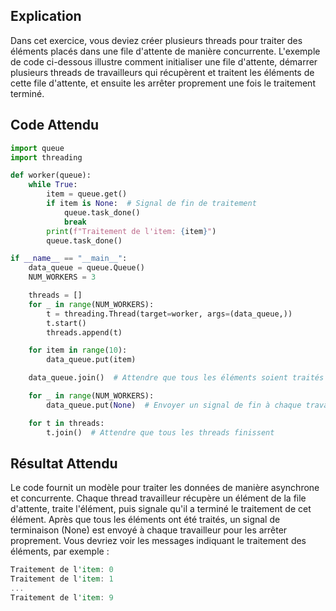## Explication

Dans cet exercice, vous deviez créer plusieurs threads pour traiter des éléments placés dans une file d'attente de manière concurrente. L'exemple de code ci-dessous illustre comment initialiser une file d'attente, démarrer plusieurs threads de travailleurs qui récupèrent et traitent les éléments de cette file d'attente, et ensuite les arrêter proprement une fois le traitement terminé.

## Code Attendu

```python
import queue
import threading

def worker(queue):
    while True:
        item = queue.get()
        if item is None:  # Signal de fin de traitement
            queue.task_done()
            break
        print(f"Traitement de l'item: {item}")
        queue.task_done()

if __name__ == "__main__":
    data_queue = queue.Queue()
    NUM_WORKERS = 3

    threads = []
    for _ in range(NUM_WORKERS):
        t = threading.Thread(target=worker, args=(data_queue,))
        t.start()
        threads.append(t)

    for item in range(10):
        data_queue.put(item)

    data_queue.join()  # Attendre que tous les éléments soient traités

    for _ in range(NUM_WORKERS):
        data_queue.put(None)  # Envoyer un signal de fin à chaque travailleur

    for t in threads:
        t.join()  # Attendre que tous les threads finissent
```

## Résultat Attendu

Le code fournit un modèle pour traiter les données de manière asynchrone et concurrente. Chaque thread travailleur récupère un élément de la file d'attente, traite l'élément, puis signale qu'il a terminé le traitement de cet élément. Après que tous les éléments ont été traités, un signal de terminaison (None) est envoyé à chaque travailleur pour les arrêter proprement. Vous devriez voir les messages indiquant le traitement des éléments, par exemple :

```rust
Traitement de l'item: 0
Traitement de l'item: 1
...
Traitement de l'item: 9
```